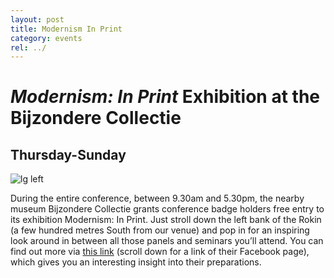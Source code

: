 ```yaml
---
layout: post
title: Modernism In Print
category: events
rel: ../
---
```


# *Modernism: In Print* Exhibition at the Bijzondere Collectie

## Thursday-Sunday

![lg left](../assets/Bijzondere2.png)

During the entire conference, between 9.30am and 5.30pm, the nearby museum Bijzondere Collectie grants conference badge holders free entry to its exhibition Modernism: In Print. Just stroll down the left bank of the Rokin (a few hundred metres South from our venue) and pop in for an inspiring look around in between all those panels and seminars you’ll attend. You can find out more via [this link](http://bijzonderecollecties.uva.nl/en/what-s-on/next-exhibitions/next-exhibitions.html) (scroll down for a link of their Facebook page), which gives you an interesting insight into their preparations.


<br>
<br>
<br>
<br>